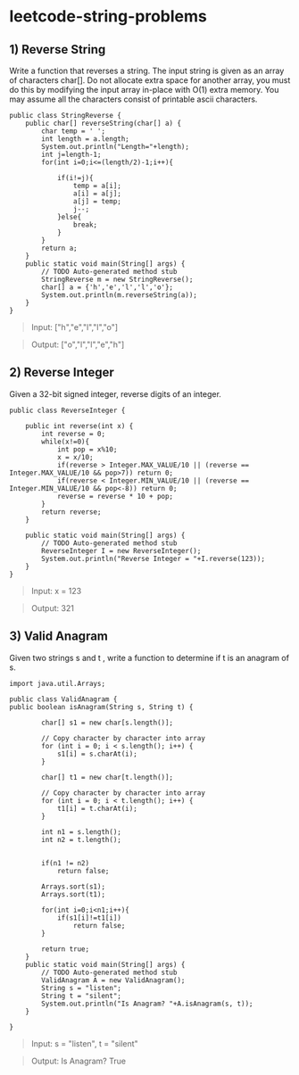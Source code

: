 # leetcode-string-problems

## 1)	Reverse String

Write a function that reverses a string. The input string is given as an array of characters char[].
Do not allocate extra space for another array, you must do this by modifying the input array in-place with O(1) extra memory.
You may assume all the characters consist of printable ascii characters.

```
public class StringReverse {
	public char[] reverseString(char[] a) {
        char temp = ' ';
        int length = a.length;
        System.out.println("Length="+length);
        int j=length-1;
        for(int i=0;i<=(length/2)-1;i++){
            
            if(i!=j){
                temp = a[i];
                a[i] = a[j];
                a[j] = temp;
                j--;
            }else{
                break;
            }    
        }
        return a;
    }
	public static void main(String[] args) {
		// TODO Auto-generated method stub
		StringReverse m = new StringReverse();
		char[] a = {'h','e','l','l','o'};
		System.out.println(m.reverseString(a));
	}
}
```

> Input: ["h","e","l","l","o"]

> Output: ["o","l","l","e","h"]

## 2) Reverse Integer

Given a 32-bit signed integer, reverse digits of an integer.

```
public class ReverseInteger {

	public int reverse(int x) {
        int reverse = 0;
        while(x!=0){
            int pop = x%10;
            x = x/10;
            if(reverse > Integer.MAX_VALUE/10 || (reverse == Integer.MAX_VALUE/10 && pop>7)) return 0;
            if(reverse < Integer.MIN_VALUE/10 || (reverse == Integer.MIN_VALUE/10 && pop<-8)) return 0;
            reverse = reverse * 10 + pop;
        }
        return reverse;
    }
	
	public static void main(String[] args) {
		// TODO Auto-generated method stub
		ReverseInteger I = new ReverseInteger();
		System.out.println("Reverse Integer = "+I.reverse(123));
	}
}
```

> Input: x = 123

> Output: 321

## 3) Valid Anagram

Given two strings s and t , write a function to determine if t is an anagram of s.

```
import java.util.Arrays;

public class ValidAnagram {
public boolean isAnagram(String s, String t) {
        
        char[] s1 = new char[s.length()]; 
  
        // Copy character by character into array 
        for (int i = 0; i < s.length(); i++) { 
            s1[i] = s.charAt(i); 
        } 
        
        char[] t1 = new char[t.length()]; 
  
        // Copy character by character into array 
        for (int i = 0; i < t.length(); i++) { 
            t1[i] = t.charAt(i); 
        } 
        
        int n1 = s.length();
        int n2 = t.length();
        
        
        if(n1 != n2)
            return false;
        
        Arrays.sort(s1);
        Arrays.sort(t1);
        
        for(int i=0;i<n1;i++){
            if(s1[i]!=t1[i])
                return false;
        }
        
        return true;
    }
	public static void main(String[] args) {
		// TODO Auto-generated method stub
		ValidAnagram A = new ValidAnagram();
		String s = "listen";
		String t = "silent";
		System.out.println("Is Anagram? "+A.isAnagram(s, t));
	}

}
```

> Input: s = "listen", t = "silent"

> Output: Is Anagram? True




